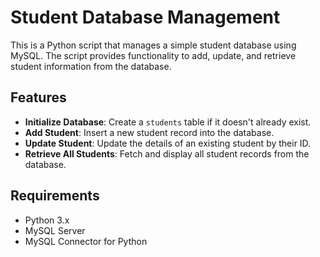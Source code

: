 # Student Database Management

This is a Python script that manages a simple student database using MySQL. The script provides functionality to add, update, and retrieve student information from the database.

## Features

- **Initialize Database**: Create a `students` table if it doesn't already exist.
- **Add Student**: Insert a new student record into the database.
- **Update Student**: Update the details of an existing student by their ID.
- **Retrieve All Students**: Fetch and display all student records from the database.

## Requirements

- Python 3.x
- MySQL Server
- MySQL Connector for Python



